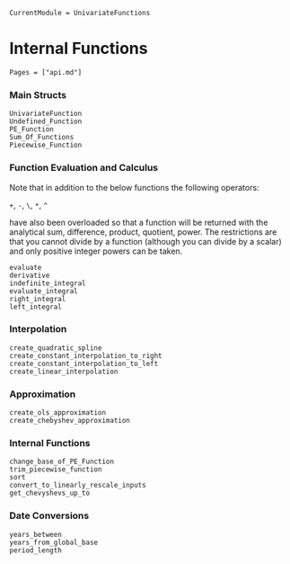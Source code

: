 ```@meta
CurrentModule = UnivariateFunctions
```

# Internal Functions

```@index
Pages = ["api.md"]
```

### Main Structs

```@docs
UnivariateFunction
Undefined_Function
PE_Function
Sum_Of_Functions
Piecewise_Function
```

### Function Evaluation and Calculus

Note that in addition to the below functions the following operators:

`+`, `-`, `\`, `*`, `^`

have also been overloaded so that a function will be returned with the analytical
sum, difference, product, quotient, power. The restrictions are that you cannot
divide by a function (although you can divide by a scalar) and only positive
integer powers can be taken.

```@docs
evaluate
derivative
indefinite_integral
evaluate_integral
right_integral
left_integral
```

### Interpolation

```@docs
create_quadratic_spline
create_constant_interpolation_to_right
create_constant_interpolation_to_left
create_linear_interpolation
```

### Approximation

```@docs
create_ols_approximation
create_chebyshev_approximation
```

### Internal Functions

```@docs
change_base_of_PE_Function
trim_piecewise_function
sort
convert_to_linearly_rescale_inputs
get_chevyshevs_up_to
```

### Date Conversions

```@docs
years_between
years_from_global_base
period_length
```
